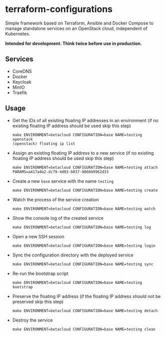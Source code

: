 # terraform-configurations

Simple framework based on Terraform, Ansible and Docker Compose to manage standalone
services on an OpenStack cloud, independent of Kubernetes.

**Intended for development. Think twice before use in production.**

## Services

* CoreDNS
* Docker
* Keycloak
* MinIO
* Traefik

## Usage

* Get the IDs of all existing floating IP addresses in an environment
  (if no existing floating IP address should be used skip this step)

  ```
  make ENVIRONMENT=betacloud CONFIGURATION=base NAME=testing openstack
  (openstack) floating ip list
  ```

* Assign an existing floating IP address to a new service (if no existing
  floating IP address should be used skip this step)

  ```
  make ENVIRONMENT=betacloud CONFIGURATION=base NAME=testing attach PARAMS=a417a4a2-dc79-4d03-b037-986049962d33
  ```

* Create a new ``base`` service with the name ``testing``

  ```
  make ENVIRONMENT=betacloud CONFIGURATION=base NAME=testing create
  ```

* Watch the process of the service creation

  ```
  make ENVIRONMENT=betacloud CONFIGURATION=base NAME=testing watch
  ```

* Show the console log of the created service

  ```
  make ENVIRONMENT=betacloud CONFIGURATION=base NAME=testing log
  ```

* Open a new SSH session

  ```
  make ENVIRONMENT=betacloud CONFIGURATION=base NAME=testing login
  ```

* Sync the configuration directory with the deployed service

  ```
  make ENVIRONMENT=betacloud CONFIGURATION=base NAME=testing sync
  ```

* Re-run the bootstrap script

  ```
  make ENVIRONMENT=betacloud CONFIGURATION=base NAME=testing bootstrap
  ```

* Preserve the floating IP address (if the floating IP address should not
  be preserved skip this step)

  ```
  make ENVIRONMENT=betacloud CONFIGURATION=base NAME=testing detach
  ```

* Destroy the service

  ```
  make ENVIRONMENT=betacloud CONFIGURATION=base NAME=testing clean
  ```
